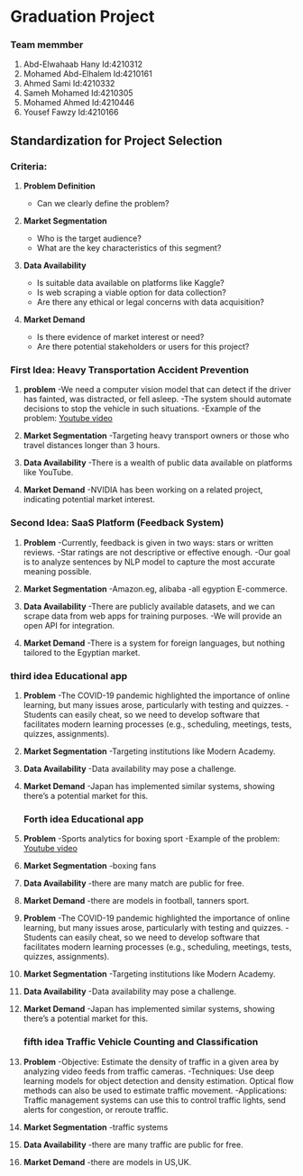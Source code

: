 # Graduation Project

### Team memmber 
1. Abd-Elwahaab Hany     Id:4210312
2. Mohamed Abd-Elhalem   Id:4210161
3. Ahmed Sami            Id:4210332
4. Sameh Mohamed         Id:4210305
5. Mohamed Ahmed         Id:4210446  
6. Yousef Fawzy          Id:4210166

## Standardization for Project Selection

### Criteria:

1. **Problem Definition**
   - Can we clearly define the problem?

2. **Market Segmentation**
   - Who is the target audience?
   - What are the key characteristics of this segment?

4. **Data Availability**
   - Is suitable data available on platforms like Kaggle?
   - Is web scraping a viable option for data collection?
   - Are there any ethical or legal concerns with data acquisition?

5. **Market Demand**
   - Is there evidence of market interest or need?
   - Are there potential stakeholders or users for this project?
  
### First Idea: Heavy Transportation Accident Prevention

1. **problem**
   -We need a computer vision model that can detect if the driver has fainted, was distracted, or fell asleep.
   -The system should automate decisions to stop the vehicle in such situations.
   -Example of the problem: [Youtube video](https://www.youtube.com/watch?v=FiXanTH9sK8)
   
2. **Market Segmentation**
   -Targeting heavy transport owners or those who travel distances longer than 3 hours.
   
3. **Data Availability**
   -There is a wealth of public data available on platforms like YouTube.
   
4. **Market Demand**
   -NVIDIA has been working on a related project, indicating potential market interest.



### Second Idea: SaaS Platform (Feedback System)

1. **Problem**
   -Currently, feedback is given in two ways: stars or written reviews.
   -Star ratings are not descriptive or effective enough.
   -Our goal is to analyze sentences by NLP model to capture the most accurate meaning possible.
   
2. **Market Segmentation**
   -Amazon.eg, alibaba
   -all egyption E-commerce.
   
3. **Data Availability**
   -There are publicly available datasets, and we can scrape data from web apps for training purposes.
   -We will provide an open API for integration.
   
   
4. **Market Demand**
   -There is a system for foreign languages, but nothing tailored to the Egyptian market.
   
### third idea Educational app 

1. **Problem**
   -The COVID-19 pandemic highlighted the importance of online learning, but many issues arose, particularly with testing and quizzes.
   -Students can easily cheat, so we need to develop software that facilitates modern learning processes (e.g., scheduling, meetings, tests, quizzes, assignments).
   
2. **Market Segmentation**
   -Targeting institutions like Modern Academy.
   
3. **Data Availability**
   -Data availability may pose a challenge.
   
   
4. **Market Demand**
   -Japan has implemented similar systems, showing there’s a potential market for this.
   
   ### Forth idea Educational app 

1. **Problem**
   -Sports analytics for boxing sport
   -Example of the problem: [Youtube video](https://www.youtube.com/watch?v=L23oIHZE14w)
   
3. **Market Segmentation**
   -boxing fans
   
4. **Data Availability**
   -there are many match are public for free.
   
   
5. **Market Demand**
   -there are models in football, tanners sport.

1. **Problem**
   -The COVID-19 pandemic highlighted the importance of online learning, but many issues arose, particularly with testing and quizzes.
   -Students can easily cheat, so we need to develop software that facilitates modern learning processes (e.g., scheduling, meetings, tests, quizzes, assignments).
   
2. **Market Segmentation**
   -Targeting institutions like Modern Academy.
   
3. **Data Availability**
   -Data availability may pose a challenge.
   
   
4. **Market Demand**
   -Japan has implemented similar systems, showing there’s a potential market for this.
   
   ### fifth idea Traffic Vehicle Counting and Classification

1. **Problem**
   -Objective: Estimate the density of traffic in a given area by analyzing video feeds from traffic cameras.
   -Techniques: Use deep learning models for object detection and density estimation. Optical flow methods can also be used to estimate traffic movement.
   -Applications: Traffic management systems can use this to control traffic lights, send alerts for congestion, or reroute traffic.

   
3. **Market Segmentation**
   -traffic systems
   
4. **Data Availability**
   -there are many traffic are public for free.
   
   
5. **Market Demand**
   -there are models in US,UK.

